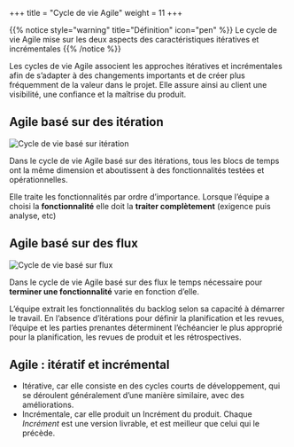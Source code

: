 +++
title = "Cycle de vie Agile"
weight = 11
+++

{{% notice style="warning" title="Définition" icon="pen" %}}
Le cycle de vie Agile mise sur les deux aspects des caractéristiques itératives et incrémentales
{{% /notice %}}

Les cycles de vie Agile associent les approches itératives et incrémentales afin de s’adapter à des
changements importants et de créer plus fréquemment de la valeur dans le projet. Elle assure ainsi au
client une visibilité, une confiance et la maîtrise du produit.

## Agile basé sur des itération

![Cycle de vie basé sur itération](../images/cycleagile1.png)

Dans le cycle de vie Agile basé sur des itérations, tous les blocs de temps ont la même dimension et
aboutissent à des fonctionnalités testées et opérationnelles.

Elle traite les fonctionnalités par ordre d’importance. Lorsque l’équipe a choisi la **fonctionnalité** elle
doit la **traiter complètement** (exigence puis analyse, etc)

## Agile basé sur des flux

![Cycle de vie basé sur flux](../images/cycleagile2.png)

Dans le cycle de vie Agile basé sur des flux le temps nécessaire pour **terminer une fonctionnalité** varie
en fonction d’elle.

L’équipe extrait les fonctionnalités du backlog selon sa capacité à démarrer le travail. En l’absence
d’itérations pour définir la planification et les revues, l’équipe et les parties prenantes déterminent
l’échéancier le plus approprié pour la planification, les revues de produit et les rétrospectives.

## Agile : itératif et incrémental

- Itérative, car elle consiste en des cycles courts de développement, qui se déroulent généralement d’une manière similaire, avec des améliorations. 
- Incrémentale, car elle produit un Incrément du produit. Chaque *Incrément* est une version livrable, et est meilleur que celui qui le précède.
